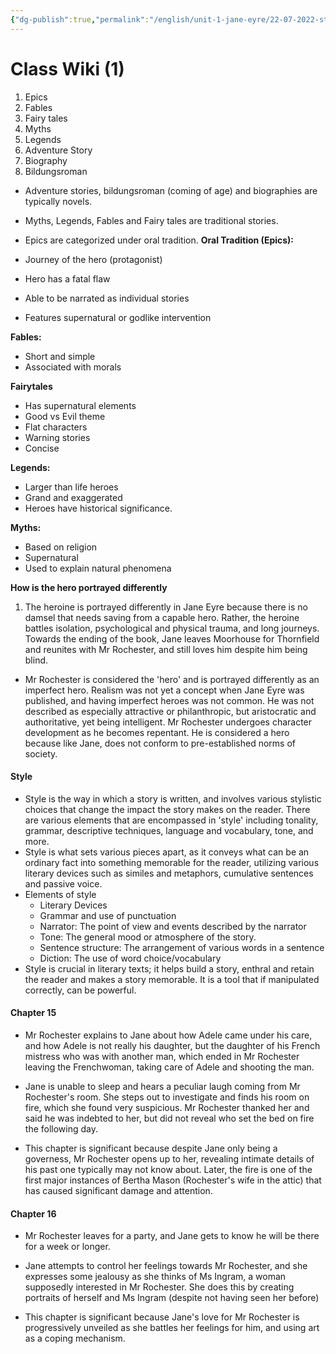 ```yaml
---
{"dg-publish":true,"permalink":"/english/unit-1-jane-eyre/22-07-2022-style/","dgHomeLink":true,"dgPassFrontmatter":false,"dgShowLocalGraph":true}
---
```


# Class Wiki (1)
1. Epics
2. Fables
3. Fairy tales
4. Myths
5. Legends
6. Adventure Story
7. Biography 
8. Bildungsroman 

- Adventure stories, bildungsroman (coming of age) and biographies are typically novels.
- Myths, Legends, Fables and Fairy tales are traditional stories.
- Epics are categorized under oral tradition.
**Oral Tradition (Epics):**

- Journey of the hero (protagonist)
- Hero has a fatal flaw 
- Able to be narrated as individual stories
- Features supernatural or godlike intervention

**Fables:**
- Short and simple
- Associated with morals

**Fairytales**
- Has supernatural elements
- Good vs Evil theme
- Flat characters
- Warning stories
- Concise

**Legends:**
- Larger than life heroes
- Grand and exaggerated 
- Heroes have historical significance. 

**Myths:**
- Based on religion
- Supernatural
- Used to explain natural phenomena


**How is the hero portrayed differently**
1.  The heroine is portrayed differently in Jane Eyre because there is no damsel that needs saving from a capable hero. Rather, the heroine battles isolation, psychological and physical trauma, and long journeys. Towards the ending of the book, Jane leaves Moorhouse for Thornfield and reunites with Mr Rochester, and still loves him despite him being blind.
- Mr Rochester is considered the 'hero' and is portrayed differently as an imperfect hero. Realism was not yet a concept when Jane Eyre was published, and having imperfect heroes was not common. He was not described as especially attractive or philanthropic, but aristocratic and authoritative, yet being intelligent. Mr Rochester undergoes character development as he becomes repentant. He is considered a hero because like Jane, does not conform to pre-established norms of society.

#### Style
- Style is the way in which a story is written, and involves various stylistic choices that change the impact the story makes on the reader. There are various elements that are encompassed in 'style' including tonality, grammar, descriptive techniques, language and vocabulary, tone, and more. 
- Style is what sets various pieces apart, as it conveys what can be an ordinary fact into something memorable for the reader, utilizing various literary devices such as similes and metaphors, cumulative sentences and passive voice. 
- Elements of style
	- Literary Devices
	- Grammar and use of punctuation 
	- Narrator: The point of view and events described by the narrator
	- Tone: The general mood or atmosphere of the story.
	- Sentence structure: The arrangement of various words in a sentence
	- Diction: The use of word choice/vocabulary
- Style is crucial in literary texts; it helps build a story, enthral and retain the reader and makes a story memorable. It is a tool that if manipulated correctly, can be powerful. 


#### Chapter 15
- Mr Rochester explains to Jane about how Adele came under his care, and how Adele is not really his daughter, but the daughter of his French mistress who was with another man, which ended in Mr Rochester leaving the Frenchwoman, taking care of Adele and shooting the man.
- Jane is unable to sleep and hears a peculiar laugh coming from Mr Rochester's room. She steps out to investigate and finds his room on fire, which she found very suspicious. Mr Rochester thanked her and said he was indebted to her, but did not reveal who set the bed on fire the following day. 

- This chapter is significant because despite Jane only being a governess, Mr Rochester opens up to her, revealing intimate details of his past one typically may not know about. Later, the fire is one of the first major instances of Bertha Mason (Rochester's wife in the attic) that has caused significant damage and attention.

#### Chapter 16
- Mr Rochester leaves for a party, and Jane gets to know he will be there for a week or longer.
- Jane attempts to control her feelings towards Mr Rochester, and she expresses some jealousy as she thinks of Ms Ingram, a woman supposedly interested in Mr Rochester. She does this by creating portraits of herself and Ms Ingram (despite not having seen her before)

- This chapter is significant because Jane's love for Mr Rochester is progressively unveiled as she battles her feelings for him, and using art as a coping mechanism.